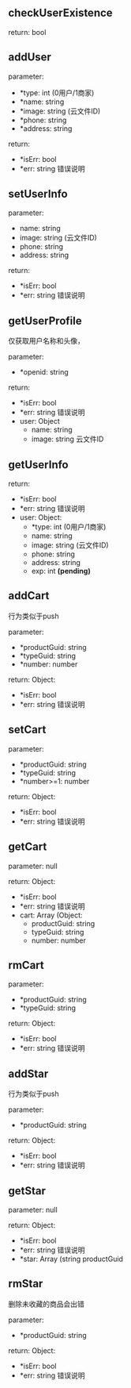 ## checkUserExistence

return: bool

## addUser

parameter: 
- *type: int (0用户/1商家)
- *name: string
- *image: string (云文件ID)
- *phone: string
- *address: string

return: 
- *isErr: bool
- *err: string 错误说明

## setUserInfo

parameter:
- name: string
- image: string (云文件ID)
- phone: string
- address: string

return: 
- *isErr: bool
- *err: string 错误说明

## getUserProfile

仅获取用户名称和头像，

parameter:
- *openid: string

return: 
- *isErr: bool
- *err: string 错误说明
- user: Object
    - name: string
    - image: string 云文件ID

## getUserInfo

return: 
- *isErr: bool
- *err: string 错误说明
- user: Object:
    - *type: int (0用户/1商家)
    - name: string
    - image: string (云文件ID)
    - phone: string
    - address: string
    - exp: int **(pending)**

## addCart

行为类似于push

parameter: 
- *productGuid: string
- *typeGuid: string
- *number: number

return: Object: 
- *isErr: bool
- *err: string 错误说明

## setCart


parameter: 
- *productGuid: string
- *typeGuid: string
- *number>=1: number

return: Object: 
- *isErr: bool
- *err: string 错误说明

## getCart

parameter: null

return: Object: 
- *isErr: bool
- *err: string 错误说明
- cart: Array (Object:
    - productGuid: string
    - typeGuid: string
    - number: number

## rmCart

parameter: 
- *productGuid: string
- *typeGuid: string

return: Object: 
- *isErr: bool
- *err: string 错误说明

## addStar

行为类似于push

parameter: 
- *productGuid: string

return: Object: 
- *isErr: bool
- *err: string 错误说明

## getStar

parameter: null

return: Object: 
- *isErr: bool
- *err: string 错误说明
- *star: Array (string productGuid

## rmStar

删除未收藏的商品会出错

parameter: 
- *productGuid: string

return: Object: 
- *isErr: bool
- *err: string 错误说明
